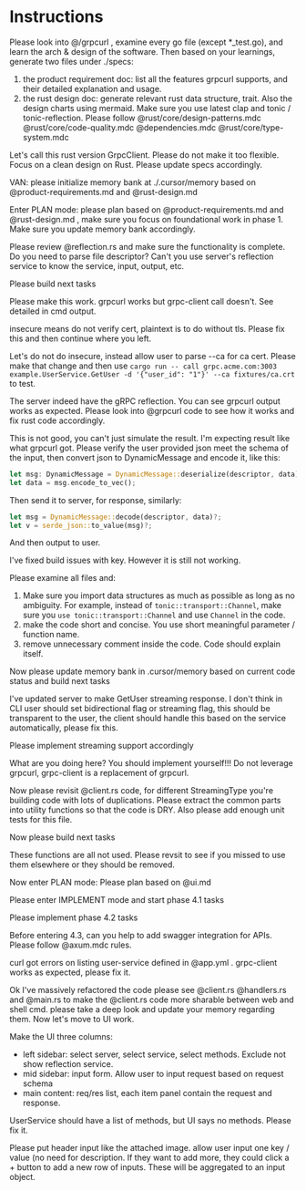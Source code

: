 # Instructions

Please look into @/grpcurl , examine every go file (except *_test.go), and learn the arch & design of the software. Then based on your learnings, generate two files under ./specs:

1. the product requirement doc: list all the features grpcurl supports, and their detailed explanation and usage.
2. the rust design doc: generate relevant rust data structure, trait. Also the design charts using mermaid. Make sure you use latest clap and tonic / tonic-reflection. Please follow @rust/core/design-patterns.mdc @rust/core/code-quality.mdc @dependencies.mdc @rust/core/type-system.mdc

Let's call this rust version GrpcClient. Please do not make it too flexible. Focus on a clean design on Rust. Please update specs accordingly.

VAN: please initialize memory bank at ./.cursor/memory based on @product-requirements.md and @rust-design.md

Enter PLAN mode: please plan based on @product-requirements.md and @rust-design.md , make sure you focus on foundational work in phase 1. Make sure you update memory bank accordingly.

Please review @reflection.rs and make sure the functionality is complete. Do you need to parse file descriptor? Can't you use server's reflection service to know the service, input, output, etc.

Please build next tasks

Please make this work. grpcurl works but grpc-client call doesn't. See detailed in cmd output.

insecure means do not verify cert, plaintext is to do without tls. Please fix this and then continue where you left.

Let's do not do insecure, instead allow user to parse --ca for ca cert. Please make that change and then use `cargo run -- call grpc.acme.com:3003 example.UserService.GetUser -d '{"user_id": "1"}' --ca fixtures/ca.crt` to test.

The server indeed have the gRPC reflection. You can see grpcurl output works as expected. Please look into @grpcurl code to see how it works and fix rust code accordingly.

This is not good, you can't just simulate the result. I'm expecting result like what grpcurl got. Please verify the user provided json meet the schema of the input, then convert json to DynamicMessage and encode it, like this:

```rust
let msg: DynamicMessage = DynamicMessage::deserialize(descriptor, data)?;
let data = msg.encode_to_vec();
```

Then send it to server, for response, similarly:

```rust
let msg = DynamicMessage::decode(descriptor, data)?;
let v = serde_json::to_value(msg)?;
```

And then output to user.

I've fixed build issues with key. However it is still not working.

Please examine all files and:

1. Make sure you import data structures as much as possible as long as no ambiguity. For example, instead of `tonic::transport::Channel`, make sure you `use tonic::transport::Channel` and use `Channel` in the code.
2. make the code short and concise. You use short meaningful parameter / function name.
3. remove unnecessary comment inside the code. Code should explain itself.

Now please update memory bank in .cursor/memory based on current code status and build next tasks

I've updated server to make GetUser streaming response. I don't think in CLI user should set bidirectional flag or streaming flag, this should be transparent to the user, the client should handle this based on the service automatically, please fix this.

Please implement streaming support accordingly

What are you doing here? You should implement yourself!!! Do not leverage grpcurl, grpc-client is a replacement of grpcurl.

Now please revisit @client.rs code, for different StreamingType you're building code with lots of duplications. Please extract the common parts into utility functions so that the code is DRY. Also please add enough unit tests for this file.

Now please build next tasks

These functions are all not used. Please revsit to see if you missed to use them elsewhere or they should be removed.

Now enter PLAN mode: Please plan based on @ui.md

Please enter IMPLEMENT mode and start phase 4.1 tasks

Please implement phase 4.2 tasks

Before entering 4.3, can you help to add swagger integration for APIs. Please follow @axum.mdc rules.

curl got errors on listing user-service defined in @app.yml . grpc-client works as expected, please fix it.

Ok I've massively refactored the code please see @client.rs @handlers.rs and @main.rs to make the @client.rs code more sharable between web and shell cmd. please take a deep look and update your memory regarding them. Now let's move to UI work.

Make the UI three columns:

- left sidebar: select server, select service, select methods. Exclude not show reflection service.
- mid sidebar: input form. Allow user to input request based on request schema
- main content: req/res list, each item panel contain the request and response.

UserService should have a list of methods, but UI says no methods. Please fix it.

Please put header input like the attached image. allow user input one key / value (no need for description. If they want to add more, they could click a + button to add a new row of inputs. These will be aggregated to an input object.
